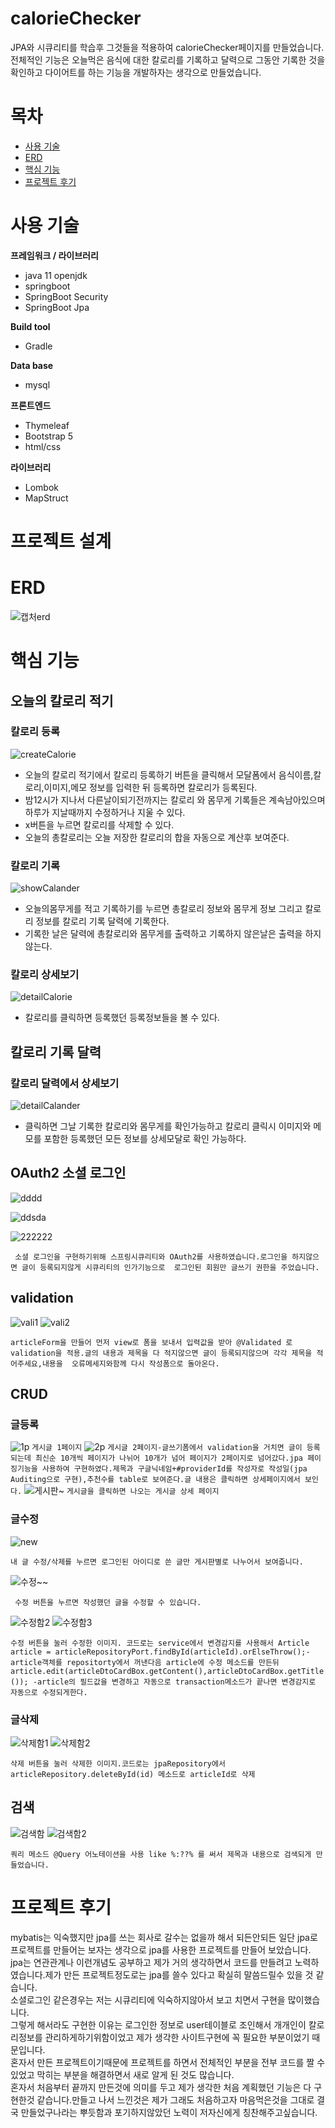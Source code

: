 # calorieChecker
JPA와 시큐리티를 학습후 그것들을 적용하여 calorieChecker페이지를 만들었습니다.</br>
전체적인 기능은 오늘먹은 음식에 대한 칼로리를 기록하고 달력으로 그동안 기록한 것을 확인하고 다이어트를 하는 기능을 개발하자는 생각으로 만들었습니다.
# 목차
 - [사용 기술](https://github.com/jungtaemin/Calorie-chacker#사용-기술)
 - [ERD](https://github.com/jungtaemin/Calorie-chacker#ERD)
 - [핵심 기능](https://github.com/jungtaemin/Calorie-chacker#핵심-기능)
 - [프로젝트 후기](https://github.com/jungtaemin/Calorie-chacker#프로젝트-후기)
# 사용 기술


**프레임워크 / 라이브러리**

- java 11 openjdk
- springboot
- SpringBoot Security
- SpringBoot Jpa

**Build tool**
- Gradle

**Data base**
- mysql

**프론트엔드**
- Thymeleaf
- Bootstrap 5
- html/css

**라이브러리**
- Lombok
- MapStruct
# 프로젝트 설계

# ERD
![캡처erd](https://user-images.githubusercontent.com/96284736/225562174-703888f3-71c8-4a18-8d5c-05cc49c5139e.PNG)
# 핵심 기능
## 오늘의 칼로리 적기
### 칼로리 등록
![createCalorie](https://user-images.githubusercontent.com/96284736/225451612-422c6db8-760c-4e4f-9b28-787db677ba79.gif)
* 오늘의 칼로리 적기에서 칼로리 등록하기 버튼을 클릭해서 모달폼에서 음식이름,칼로리,이미지,메모 정보를 입력한 뒤 등록하면 칼로리가 등록된다.
* 밤12시가 지나서 다른날이되기전까지는 칼로리 와 몸무게 기록들은 계속남아있으며 하루가 지날때까지 수정하거나 지울 수 있다.
* x버튼을 누르면 칼로리를 삭제할 수 있다.
* 오늘의 총칼로리는 오늘 저장한 칼로리의 합을 자동으로 계산후 보여준다.
### 칼로리 기록
![showCalander](https://user-images.githubusercontent.com/96284736/225451629-a8efe313-1de1-4150-b032-5bad681364d9.gif)
* 오늘의몸무게를 적고 기록하기를 누르면 총칼로리 정보와 몸무게 정보 그리고 칼로리 정보를 칼로리 기록 달력에 기록한다.
* 기록한 날은 달력에 총칼로리와 몸무게를 출력하고 기록하지 않은날은 출력을 하지않는다.
### 칼로리 상세보기
![detailCalorie](https://user-images.githubusercontent.com/96284736/225451639-0bae1259-c1be-41b6-b063-c250c9cfc1df.gif)
* 칼로리를 클릭하면 등록했던 등록정보들을 볼 수 있다.
## 칼로리 기록 달력
### 칼로리 달력에서 상세보기
![detailCalander](https://user-images.githubusercontent.com/96284736/225451651-1eea249c-0f54-4f92-8a83-da7a7cce32e7.gif)
* 클릭하면 그날 기록한 칼로리와 몸무게를 확인가능하고 칼로리 클릭시 이미지와 메모를 포함한 등록했던 모든 정보를 상세모달로 확인 가능하다.
## OAuth2 소셜 로그인
![dddd](https://user-images.githubusercontent.com/96284736/177117919-f8bfda71-3dc3-4d8a-9d14-97cee6a7419d.PNG)

![ddsda](https://user-images.githubusercontent.com/96284736/177117932-7a2b073d-689c-4aff-b873-879f190402a8.PNG)

![222222](https://user-images.githubusercontent.com/96284736/177118328-d9453773-4556-4a9d-9eb2-28cc04083ab7.PNG)

``` 소셜 로그인을 구현하기위해 스프링시큐리티와 OAuth2를 사용하였습니다.로그인을 하지않으면 글이 등록되지않게 시큐리티의 인가기능으로  로그인된 회원만 글쓰기 권한을 주었습니다.```

## validation
![vali1](https://user-images.githubusercontent.com/96284736/177123414-5d69066c-b1bb-4dc0-9798-da980709a0e1.PNG)
![vali2](https://user-images.githubusercontent.com/96284736/177123421-cb6dbcd7-b026-4a70-8169-37dccd859909.PNG)


```articleForm을 만들어 먼저 view로 폼을 보내서 입력값을 받아 @Validated 로 validation을 적용.글의 내용과 제목을 다 적지않으면 글이 등록되지않으며 각각 제목을 적어주세요,내용을  오류메세지와함께 다시 작성폼으로 돌아온다.  ```


## CRUD
### 글등록
![1p](https://user-images.githubusercontent.com/96284736/177152969-b177ce42-365c-45bc-8529-4c185846e29a.PNG)
```게시글 1페이지```
![2p](https://user-images.githubusercontent.com/96284736/177152976-6c0c1fba-e31f-4cfc-81eb-9d8075f19d5a.PNG)
```게시글 2페이지-글쓰기폼에서 validation을 거치면 글이 등록되는데 최신순 10개씩 페이지가 나뉘어 10개가 넘어 페이지가 2페이지로 넘어갔다.jpa 페이징기능을 사용하여 구현하였다.제목과 구글닉네임+#providerId를 작성자로 작성일(jpa Auditing으로 구현),추천수를 table로 보여준다.글 내용은 클릭하면 상세페이지에서 보인다.```
![게시판~](https://user-images.githubusercontent.com/96284736/177153177-59eee828-7906-4dd1-9034-1a1551b321e0.PNG)
```게시글을 클릭하면 나오는 게시글 상세 페이지 ```
### 글수정
![new](https://user-images.githubusercontent.com/96284736/177153407-665aa189-32ca-4d18-bac0-6ef263884a72.PNG)


``` 내 글 수정/삭제를 누르면 로그인된 아이디로 쓴 글만 게시판별로 나누어서 보여줍니다. ```


![수정~~](https://user-images.githubusercontent.com/96284736/177154490-762396a5-436c-4054-9520-2176380cc3f3.PNG)


``` 수정 버튼을 누르면 작성했던 글을 수정할 수 있습니다.```


![수정함2](https://user-images.githubusercontent.com/96284736/177154506-f4b46468-fb6e-44a1-9674-29921cf707bb.PNG)
![수정함3](https://user-images.githubusercontent.com/96284736/177154540-0bb2ab6f-4f9c-475e-a3eb-c874a9aad430.PNG)



``` 수정 버튼을 눌러 수정한 이미지. 코드로는 service에서 변경감지를 사용해서 Article article = articleRepositoryPort.findById(articleId).orElseThrow();-article객체를 repositorty에서 꺼낸다음 article에 수정 메소드를 만든뒤 article.edit(articleDtoCardBox.getContent(),articleDtoCardBox.getTitle()); -article의 필드값을 변경하고 자동으로 transaction메소드가 끝나면 변경감지로 자동으로 수정되게한다. ```


### 글삭제
![삭제함1](https://user-images.githubusercontent.com/96284736/177154769-57db37f5-25ce-4269-8cd4-4fc1d90d6fd9.PNG)
![삭제함2](https://user-images.githubusercontent.com/96284736/177154777-6c556a5f-754a-40d8-90a8-5ebfbb47981b.PNG)



``` 삭제 버튼을 눌러 삭제한 이미지.코드로는 jpaRepository에서 articleRepository.deleteById(id) 메소드로 articleId로 삭제 ```


## 검색
![검색함](https://user-images.githubusercontent.com/96284736/177154955-63e6cd20-7890-4cbb-aad6-15a454f40ef1.PNG)
![검색함2](https://user-images.githubusercontent.com/96284736/177154958-4c1ae32b-cc7a-43fc-ad7c-03bd1237cdf3.PNG)


``` 쿼리 메소드 @Query 어노테이션을 사용 like %:??% 를 써서 제목과 내용으로 검색되게 만들었습니다. ```



# 프로젝트 후기

mybatis는 익숙했지만 jpa를 쓰는 회사로 갈수는 없을까 해서 되든안되든 일단 jpa로 프로젝트를 만들어는 보자는 생각으로 jpa를 사용한 프로젝트를 만들어 보았습니다.</br>
jpa는 연관관계나 이런개념도 공부하고 제가 거의 생각하면서 코드를 만들려고 노력하였습니다.제가 만든 프로젝트정도로는 jpa를 쓸수 있다고 확실히 말씀드릴수 있을 것 같습니다.</br>
소셜로그인 같은경우는 저는 시큐리티에 익숙하지않아서 보고 치면서 구현을 많이했습니다.</br>
그렇게 해서라도 구현한 이유는 로그인한 정보로 user테이블로 조인해서 개개인이 칼로리정보를 관리하게하기위함이었고 제가 생각한 사이트구현에 꼭 필요한 부분이었기 때문입니다.</br>
혼자서 만든 프로젝트이기때문에 프로젝트를 하면서 전체적인 부분을 전부 코드를 짤 수 있었고 막히는 부분을 해결하면서 새로 알게 된 것도  많습니다.</br>
혼자서 처음부터 끝까지 만든것에 의미를 두고 제가 생각한 처음 계획했던 기능은 다 구현한것 같습니다.만들고 나서 느낀것은 제가 그래도 처음하고자 마음먹은것을 그대로 결국 만들었구나라는 뿌듯함과 포기하지않았던 노력이 저자신에게 칭찬해주고싶습니다.

